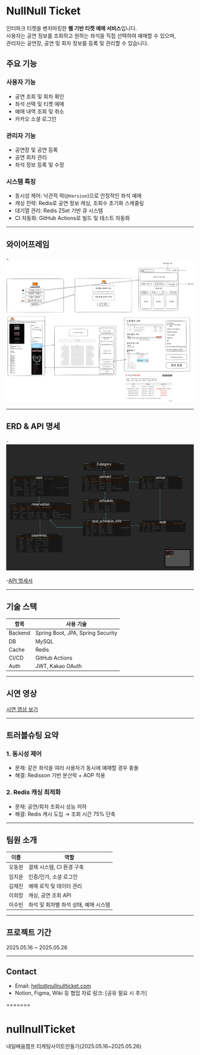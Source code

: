 # NullNull Ticket

인터파크 티켓을 벤치마킹한 **웹 기반 티켓 예매 서비스**입니다.  
사용자는 공연 정보를 조회하고 원하는 좌석을 직접 선택하여 예매할 수 있으며,  
관리자는 공연장, 공연 및 회차 정보를 등록 및 관리할 수 있습니다.

## 주요 기능

### 사용자 기능
- 공연 조회 및 회차 확인
- 좌석 선택 및 티켓 예매
- 예매 내역 조회 및 취소
- 카카오 소셜 로그인

### 관리자 기능
- 공연장 및 공연 등록
- 공연 회차 관리
- 좌석 정보 등록 및 수정

###  시스템 특징
- 동시성 제어: 낙관적 락(`@Version`)으로 안정적인 좌석 예매
- 캐싱 전략: Redis로 공연 정보 캐싱, 조회수 초기화 스케줄링
- 대기열 관리: Redis ZSet 기반 큐 시스템
- CI 자동화: GitHub Actions로 빌드 및 테스트 자동화

---

## 와이어프레임
-![와이어 프레임](images/wireframe.png)

---

## ERD & API 명세
-![ERD](images/erd.png)

-[API 명세서](https://www.notion.so/teamsparta/6-1e52dc3ef51480adbe2cc285458c44e2#1e52dc3ef514818e9226ed34c1f3563d)

---

## 기술 스택

| 항목       | 사용 기술 |
|------------|-----------|
| Backend    | Spring Boot, JPA, Spring Security |
| DB         | MySQL |
| Cache      | Redis |
| CI/CD      | GitHub Actions |
| Auth       | JWT, Kakao OAuth |

---

## 시연 영상
[시연 영상 보기](#)

---

## 트러블슈팅 요약

### 1. 동시성 제어
- 문제: 같은 좌석을 여러 사용자가 동시에 예매할 경우 충돌
- 해결: Redisson 기반 분산락 + AOP 적용

### 2. Redis 캐싱 최적화
- 문제: 공연/회차 조회시 성능 저하
- 해결: Redis 캐시 도입 → 조회 시간 75% 단축

---

## 팀원 소개

| 이름   | 역할 |
|--------|------|
| 오동원 | 결제 시스템, CI 환경 구축 |
| 임지윤 | 인증/인가, 소셜 로그인 |
| 김채진 | 예매 로직 및 데이터 관리 |
| 이희망 | 캐싱, 공연 조회 API |
| 이수빈 | 좌석 및 회차별 좌석 상태, 예매 시스템 |

---

## 프로젝트 기간
2025.05.16 ~ 2025.05.26

---

## Contact
- Email: hello@nullnullticket.com
- Notion, Figma, Wiki 등 협업 자료 링크: [공유 필요 시 추가]

=======
# nullnullTicket
내일배움캠프 티케팅사이트만들기(2025.05.16~2025.05.26)